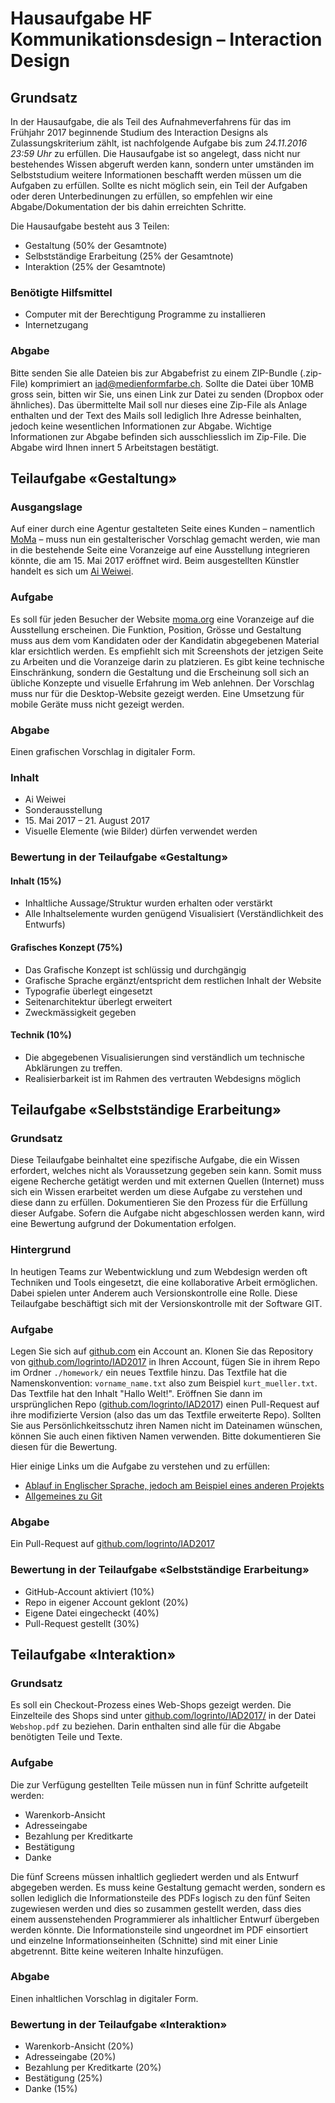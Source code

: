 # Hausaufgabe HF Kommunikationsdesign – Interaction Design 


## Grundsatz
In der Hausaufgabe, die als Teil des Aufnahmeverfahrens für das im Frühjahr 2017 beginnende Studium des Interaction Designs als Zulassungskriterium zählt, ist nachfolgende Aufgabe bis zum *24.11.2016 23:59 Uhr* zu erfüllen.
Die Hausaufgabe ist so angelegt, dass nicht nur bestehendes Wissen abgeruft werden kann, sondern unter umständen im Selbststudium weitere Informationen beschafft werden müssen um die Aufgaben zu erfüllen. 
Sollte es nicht möglich sein, ein Teil der Aufgaben oder deren Unterbedinungen zu erfüllen, so empfehlen wir eine Abgabe/Dokumentation der bis dahin erreichten Schritte. 

Die Hausaufgabe besteht aus 3 Teilen:

* Gestaltung (50% der Gesamtnote)
* Selbstständige Erarbeitung (25% der Gesamtnote)
* Interaktion (25% der Gesamtnote)

### Benötigte Hilfsmittel
* Computer mit der Berechtigung Programme zu installieren
* Internetzugang

### Abgabe
Bitte senden Sie alle Dateien bis zur Abgabefrist zu einem ZIP-Bundle (.zip-File) komprimiert an iad@medienformfarbe.ch. Sollte die Datei über 10MB gross sein, bitten wir Sie, uns einen Link zur Datei zu senden (Dropbox oder ähnliches). Das übermittelte Mail soll nur dieses eine Zip-File als Anlage enthalten und der Text des Mails soll lediglich Ihre Adresse beinhalten, jedoch keine wesentlichen Informationen zur Abgabe. Wichtige Informationen zur Abgabe befinden sich ausschliesslich im Zip-File. Die Abgabe wird Ihnen innert 5 Arbeitstagen bestätigt. 


## Teilaufgabe «Gestaltung»

### Ausgangslage
Auf einer durch eine Agentur gestalteten Seite eines Kunden – namentlich [MoMa](http://www.moma.org/) – muss nun ein gestalterischer Vorschlag gemacht werden, wie man in die bestehende Seite eine Voranzeige auf eine Ausstellung integrieren könnte, die am 15. Mai 2017 eröffnet wird. Beim ausgestellten Künstler handelt es sich um [Ai Weiwei](https://de.wikipedia.org/wiki/Ai_Weiwei).

### Aufgabe
Es soll für jeden Besucher der Website [moma.org](http://www.moma.org/) eine Voranzeige auf die Ausstellung erscheinen. Die Funktion, Position, Grösse und Gestaltung muss aus dem vom Kandidaten oder der Kandidatin abgegebenen Material klar ersichtlich werden. Es empfiehlt sich mit Screenshots der jetzigen Seite zu Arbeiten und die Voranzeige darin zu platzieren. Es gibt keine technische Einschränkung, sondern die Gestaltung und die Erscheinung soll sich an übliche Konzepte und visuelle Erfahrung im Web anlehnen. Der Vorschlag muss nur für die Desktop-Website gezeigt werden. Eine Umsetzung für mobile Geräte muss nicht gezeigt werden. 

### Abgabe
Einen grafischen Vorschlag in digitaler Form. 

### Inhalt
* Ai Weiwei 
* Sonderausstellung
* 15\. Mai 2017 – 21. August 2017
* Visuelle Elemente (wie Bilder) dürfen verwendet werden

### Bewertung in der Teilaufgabe «Gestaltung»
#### Inhalt (15%)
* Inhaltliche Aussage/Struktur wurden erhalten oder verstärkt
* Alle Inhaltselemente wurden genügend Visualisiert (Verständlichkeit des Entwurfs)
#### Grafisches Konzept (75%)
* Das Grafische Konzept ist schlüssig und durchgängig
* Grafische Sprache ergänzt/entspricht dem restlichen Inhalt der Website
* Typografie überlegt eingesetzt
* Seitenarchitektur überlegt erweitert
* Zweckmässigkeit gegeben
#### Technik (10%)
* Die abgegebenen Visualisierungen sind verständlich um technische Abklärungen zu treffen.
* Realisierbarkeit ist im Rahmen des vertrauten Webdesigns möglich



## Teilaufgabe «Selbstständige Erarbeitung»

### Grundsatz
Diese Teilaufgabe beinhaltet eine spezifische Aufgabe, die ein Wissen erfordert, welches nicht als Voraussetzung gegeben sein kann. Somit muss eigene Recherche getätigt werden und mit externen Quellen (Internet) muss sich ein Wissen erarbeitet werden um diese Aufgabe zu verstehen und diese dann zu erfüllen.
Dokumentieren Sie den Prozess für die Erfüllung dieser Aufgabe. Sofern die Aufgabe nicht abgeschlossen werden kann, wird eine Bewertung aufgrund der Dokumentation erfolgen.

### Hintergrund
In heutigen Teams zur Webentwicklung und zum Webdesign werden oft Techniken und Tools eingesetzt, die eine kollaborative Arbeit ermöglichen. Dabei spielen unter Anderem auch Versionskontrolle eine Rolle. Diese Teilaufgabe beschäftigt sich mit der Versionskontrolle mit der Software GIT.

### Aufgabe
Legen Sie sich auf [github.com](https://github.com/) ein Account an. Klonen Sie das Repository von [github.com/logrinto/IAD2017](https://github.com/logrinto/IAD2017) in Ihren Account, fügen Sie in ihrem Repo im Ordner `./homework/` ein neues Textfile hinzu. Das Textfile hat die Namenskonvention: `vorname_name.txt` also zum Beispiel `kurt_mueller.txt`. Das Textfile hat den Inhalt "Hallo Welt!". Eröffnen Sie dann im ursprünglichen Repo ([github.com/logrinto/IAD2017](https://github.com/logrinto/IAD2017)) einen Pull-Request auf ihre modifizierte Version (also das um das Textfile erweiterte Repo). Sollten Sie aus Persönlichkeitsschutz ihren Namen nicht im Dateinamen wünschen, können Sie auch einen fiktiven Namen verwenden. Bitte dokumentieren Sie diesen für die Bewertung.

Hier einige Links um die Aufgabe zu verstehen und zu erfüllen:

* [Ablauf in Englischer Sprache, jedoch am Beispiel eines anderen Projekts](https://docs.spongepowered.org/master/en/contributing/howtogit.html)
* [Allgemeines zu Git](https://git-scm.com/book/de/v1/)

### Abgabe
Ein Pull-Request auf [github.com/logrinto/IAD2017](https://github.com/logrinto/IAD2017)

### Bewertung in der Teilaufgabe «Selbstständige Erarbeitung»
* GitHub-Account aktiviert (10%)
* Repo in eigener Account geklont (20%)
* Eigene Datei eingecheckt (40%)
* Pull-Request gestellt (30%)



## Teilaufgabe «Interaktion»

### Grundsatz
Es soll ein Checkout-Prozess eines Web-Shops gezeigt werden. Die Einzelteile des Shops sind unter [github.com/logrinto/IAD2017/](https://github.com/logrinto/IAD2017/) in der Datei `Webshop.pdf` zu beziehen. Darin enthalten sind alle für die Abgabe benötigten Teile und Texte.  

### Aufgabe
Die zur Verfügung gestellten Teile müssen nun in fünf Schritte aufgeteilt werden:

* Warenkorb-Ansicht
* Adresseingabe
* Bezahlung per Kreditkarte
* Bestätigung
* Danke

Die fünf Screens müssen inhaltlich gegliedert werden und als Entwurf abgegeben werden. Es muss keine Gestaltung gemacht werden, sondern es sollen lediglich die Informationsteile des PDFs logisch zu den fünf Seiten zugewiesen werden und dies so zusammen gestellt werden, dass dies einem aussenstehenden Programmierer als inhaltlicher Entwurf übergeben werden könnte. Die Informationsteile sind ungeordnet im PDF einsortiert und einzelne Informationseinheiten (Schnitte) sind mit einer Linie abgetrennt. Bitte keine weiteren Inhalte hinzufügen.

### Abgabe
Einen inhaltlichen Vorschlag in digitaler Form. 

### Bewertung in der Teilaufgabe «Interaktion»
* Warenkorb-Ansicht (20%)
* Adresseingabe (20%)
* Bezahlung per Kreditkarte (20%)
* Bestätigung (25%)
* Danke (15%)

